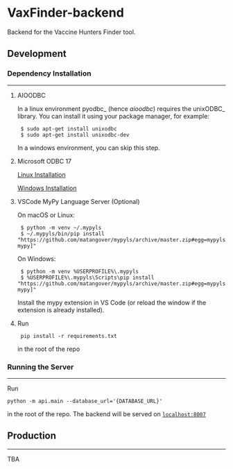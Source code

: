 # VaxFinder-backend
Backend for the Vaccine Hunters Finder tool.

## Development
### Dependency Installation
------------
1. AIOODBC

    In a linux environment pyodbc_ (hence *aioodbc*) requires the unixODBC_ library.
    You can install it using your package manager, for example:

        $ sudo apt-get install unixodbc
        $ sudo apt-get install unixodbc-dev
    
    In a windows environment, you can skip this step.

2. Microsoft ODBC 17

    [Linux Installation](https://docs.microsoft.com/en-us/sql/connect/odbc/linux-mac/installing-the-microsoft-odbc-driver-for-sql-server?view=sql-server-ver15)
    
    [Windows Installation](https://docs.microsoft.com/en-us/sql/connect/odbc/download-odbc-driver-for-sql-server?view=sql-server-ver15)

3. VSCode MyPy Language Server (Optional)

    On macOS or Linux:

        $ python -m venv ~/.mypyls
        $ ~/.mypyls/bin/pip install "https://github.com/matangover/mypyls/archive/master.zip#egg=mypyls[default-mypy]"

    On Windows:

        $ python -m venv %USERPROFILE%\.mypyls
        $ %USERPROFILE%\.mypyls\Scripts\pip install "https://github.com/matangover/mypyls/archive/master.zip#egg=mypyls[default-mypy]"

    Install the mypy extension in VS Code (or reload the window if the extension is already installed).

4. Run

        pip install -r requirements.txt

    in the root of the repo

### Running the Server
------------

Run

    python -m api.main --database_url='{DATABASE_URL}'

in the root of the repo. The backend will be served on [`localhost:8007`](http://localhost:8007)

## Production
------------
TBA